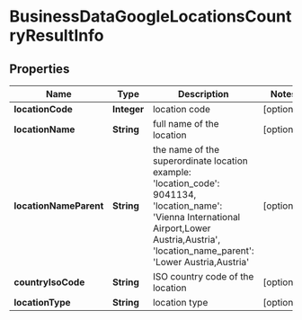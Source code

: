 # BusinessDataGoogleLocationsCountryResultInfo


## Properties

| Name | Type | Description | Notes |
|------------ | ------------- | ------------- | -------------|
**locationCode** | **Integer** | location code |[optional]|
**locationName** | **String** | full name of the location |[optional]|
**locationNameParent** | **String** | the name of the superordinate location<br>example:<br>'location_code': 9041134,<br>'location_name': 'Vienna International Airport,Lower Austria,Austria',<br>'location_name_parent': 'Lower Austria,Austria' |[optional]|
**countryIsoCode** | **String** | ISO country code of the location |[optional]|
**locationType** | **String** | location type |[optional]|